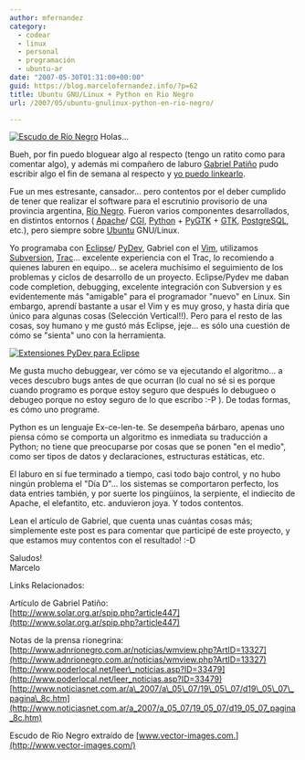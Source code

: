 ```yaml
---
author: mfernandez
category:
  - codear
  - linux
  - personal
  - programación
  - ubuntu-ar
date: "2007-05-30T01:31:00+00:00"
guid: https://blog.marcelofernandez.info/?p=62
title: Ubuntu GNU/Linux + Python en Rio Negro
url: /2007/05/ubuntu-gnulinux-python-en-rio-negro/

---
```

[![Escudo de Río Negro](http://2.bp.blogspot.com/_nDZ247g0qSM/RlzaW6BURVI/AAAAAAAAAGI/zNc6p1s28C4/s400/Escudo_COA_Rio_Negro_province_argentina.gif)](http://2.bp.blogspot.com/_nDZ247g0qSM/RlzaW6BURVI/AAAAAAAAAGI/zNc6p1s28C4/s1600-h/Escudo_COA_Rio_Negro_province_argentina.gif) Holas...

Bueh, por fin puedo bloguear algo al respecto (tengo un ratito como para comentar algo), y además mi compañero de laburo [Gabriel Patiño](https://launchpad.net/%7Egepatino) pudo escribir algo el fin de semana al respecto y [yo puedo linkearlo](http://www.solar.org.ar/spip.php?article447).

Fue un mes estresante, cansador... pero contentos por el deber cumplido de tener que realizar el software para el escrutinio provisorio de una provincia argentina, [Río Negro](http://es.wikipedia.org/wiki/Provincia_de_R%C3%ADo_Negro). Fueron varios componentes desarrollados, en distintos entornos ( [Apache](http://www.apache.org/)/ [CGI](http://es.wikipedia.org/wiki/Common_Gateway_Interface), [Python](http://www.python.org/) + [PyGTK](http://www.blogger.com/www.pygtk.org) + [GTK](http://www.gtk.org/), [PostgreSQL](http://www.postgresql.org/), etc.), pero siempre sobre [Ubuntu](http://www.ubuntu.com/) GNU/Linux.

Yo programaba con [Eclipse](http://www.eclipse.org/)/ [PyDev](http://pydev.sourceforge.net/), Gabriel con el [Vim](http://www.vim.org/), utilizamos [Subversion](http://subversion.tigris.org/), [Trac](http://trac.edgewall.org/)... excelente experiencia con el Trac, lo recomiendo a quienes laburen en equipo... se acelera muchísimo el seguimiento de los problemas y ciclos de desarrollo de un proyecto. Eclipse/Pydev me daban code completion, debugging, excelente integración con Subversion y es evidentemente más "amigable" para el programador "nuevo" en Linux. Sin embargo, aprendí bastante a usar el Vim y es muy groso, y hasta diría que único para algunas cosas (Selección Vertical!!). Pero para el resto de las cosas, soy humano y me gustó más Eclipse, jeje... es sólo una cuestión de cómo se "sienta" uno con la herramienta.  

[![Extensiones PyDev para Eclipse](http://4.bp.blogspot.com/_nDZ247g0qSM/RlzgbaBURWI/AAAAAAAAAGQ/Oda9OFpuCs0/s400/pydev_logo6.gif)](http://pydev.sf.net/)  

Me gusta mucho debuggear, ver cómo se va ejecutando el algoritmo... a veces descubro bugs antes de que ocurran (lo cual no sé si es porque cuando programo es porque estoy seguro que después lo debugueo o debugeo porque no estoy seguro de lo que escribo :-P ). De todas formas, es cómo uno programe.

Python es un lenguaje Ex-ce-len-te. Se desempeña bárbaro, apenas uno piensa cómo se comporta un algoritmo es inmediata su traducción a Python; no tiene que preocuparse por cosas que se ponen "en el medio", como ser tipos de datos y declaraciones, estructuras estáticas, etc.

El laburo en sí fue terminado a tiempo, casi todo bajo control, y no hubo ningún problema el "Día D"... los sistemas se comportaron perfecto, los data entries también, y por suerte los pingüinos, la serpiente, el indiecito de Apache, el elefantito, etc. anduvieron joya. Y todos contentos.

Lean el artículo de Gabriel, que cuenta unas cuántas cosas más; simplemente este post es para comentar que participé de este proyecto, y que estamos muy contentos con el resultado! :-D

Saludos!  
Marcelo

Links Relacionados:  

Artículo de Gabriel Patiño:  
[http://www.solar.org.ar/spip.php?article447](http://www.solar.org.ar/spip.php?article447)

Notas de la prensa rionegrina:  
[http://www.adnrionegro.com.ar/noticias/wmview.php?ArtID=13327](http://www.adnrionegro.com.ar/noticias/wmview.php?ArtID=13327)  
[http://www.poderlocal.net/leer\_noticias.asp?ID=33479](http://www.poderlocal.net/leer_noticias.asp?ID=33479)  
[http://www.noticiasnet.com.ar/a\_2007/a\_05\_07/19\_05\_07/d19\_05\_07\_pagina\_8c.htm](http://www.noticiasnet.com.ar/a_2007/a_05_07/19_05_07/d19_05_07_pagina_8c.htm)

Escudo de Río Negro extraído de [www.vector-images.com.](http://www.vector-images.com/)
